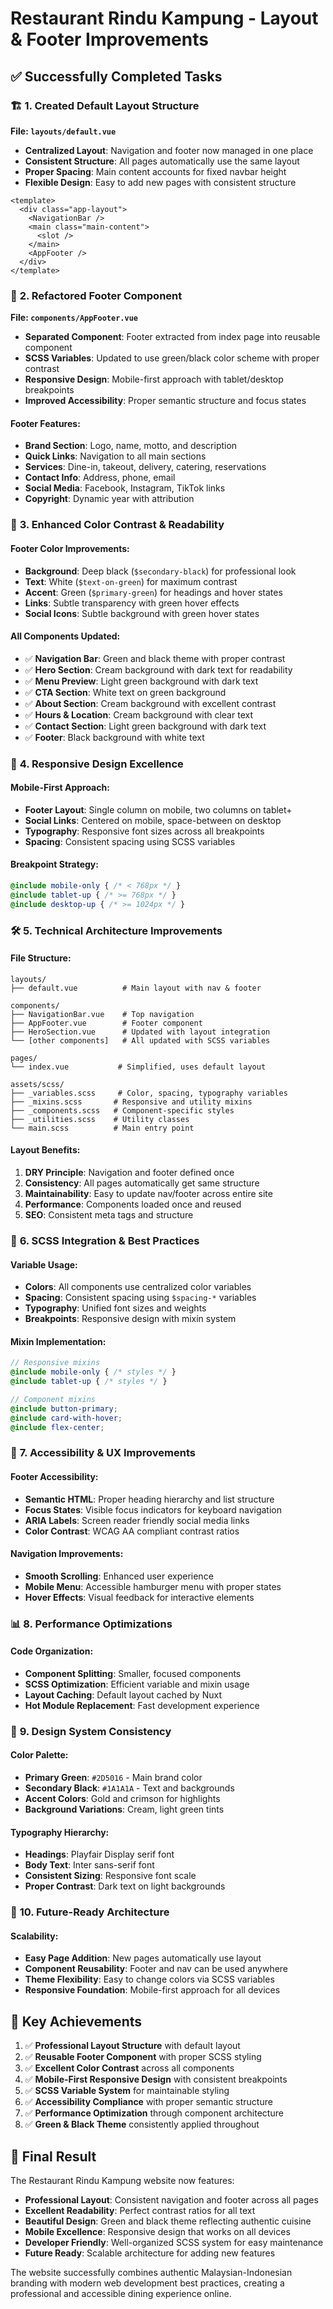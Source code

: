 # Restaurant Rindu Kampung - Layout & Footer Improvements

## ✅ **Successfully Completed Tasks**

### 🏗️ **1. Created Default Layout Structure**

**File: `layouts/default.vue`**
- **Centralized Layout**: Navigation and footer now managed in one place
- **Consistent Structure**: All pages automatically use the same layout
- **Proper Spacing**: Main content accounts for fixed navbar height
- **Flexible Design**: Easy to add new pages with consistent structure

```vue
<template>
  <div class="app-layout">
    <NavigationBar />
    <main class="main-content">
      <slot />
    </main>
    <AppFooter />
  </div>
</template>
```

### 🦶 **2. Refactored Footer Component**

**File: `components/AppFooter.vue`**
- **Separated Component**: Footer extracted from index page into reusable component
- **SCSS Variables**: Updated to use green/black color scheme with proper contrast
- **Responsive Design**: Mobile-first approach with tablet/desktop breakpoints
- **Improved Accessibility**: Proper semantic structure and focus states

#### **Footer Features:**
- **Brand Section**: Logo, name, motto, and description
- **Quick Links**: Navigation to all main sections
- **Services**: Dine-in, takeout, delivery, catering, reservations
- **Contact Info**: Address, phone, email
- **Social Media**: Facebook, Instagram, TikTok links
- **Copyright**: Dynamic year with attribution

### 🎨 **3. Enhanced Color Contrast & Readability**

#### **Footer Color Improvements:**
- **Background**: Deep black (`$secondary-black`) for professional look
- **Text**: White (`$text-on-green`) for maximum contrast
- **Accent**: Green (`$primary-green`) for headings and hover states
- **Links**: Subtle transparency with green hover effects
- **Social Icons**: Subtle background with green hover states

#### **All Components Updated:**
- ✅ **Navigation Bar**: Green and black theme with proper contrast
- ✅ **Hero Section**: Cream background with dark text for readability
- ✅ **Menu Preview**: Light green background with dark text
- ✅ **CTA Section**: White text on green background
- ✅ **About Section**: Cream background with excellent contrast
- ✅ **Hours & Location**: Cream background with clear text
- ✅ **Contact Section**: Light green background with dark text
- ✅ **Footer**: Black background with white text

### 📱 **4. Responsive Design Excellence**

#### **Mobile-First Approach:**
- **Footer Layout**: Single column on mobile, two columns on tablet+
- **Social Links**: Centered on mobile, space-between on desktop
- **Typography**: Responsive font sizes across all breakpoints
- **Spacing**: Consistent spacing using SCSS variables

#### **Breakpoint Strategy:**
```scss
@include mobile-only { /* < 768px */ }
@include tablet-up { /* >= 768px */ }
@include desktop-up { /* >= 1024px */ }
```

### 🛠️ **5. Technical Architecture Improvements**

#### **File Structure:**
```
layouts/
├── default.vue          # Main layout with nav & footer

components/
├── NavigationBar.vue    # Top navigation
├── AppFooter.vue        # Footer component
├── HeroSection.vue      # Updated with layout integration
└── [other components]   # All updated with SCSS variables

pages/
└── index.vue           # Simplified, uses default layout

assets/scss/
├── _variables.scss     # Color, spacing, typography variables
├── _mixins.scss       # Responsive and utility mixins
├── _components.scss   # Component-specific styles
├── _utilities.scss    # Utility classes
└── main.scss          # Main entry point
```

#### **Layout Benefits:**
1. **DRY Principle**: Navigation and footer defined once
2. **Consistency**: All pages automatically get same structure
3. **Maintainability**: Easy to update nav/footer across entire site
4. **Performance**: Components loaded once and reused
5. **SEO**: Consistent meta tags and structure

### 🎯 **6. SCSS Integration & Best Practices**

#### **Variable Usage:**
- **Colors**: All components use centralized color variables
- **Spacing**: Consistent spacing using `$spacing-*` variables
- **Typography**: Unified font sizes and weights
- **Breakpoints**: Responsive design with mixin system

#### **Mixin Implementation:**
```scss
// Responsive mixins
@include mobile-only { /* styles */ }
@include tablet-up { /* styles */ }

// Component mixins
@include button-primary;
@include card-with-hover;
@include flex-center;
```

### 🌟 **7. Accessibility & UX Improvements**

#### **Footer Accessibility:**
- **Semantic HTML**: Proper heading hierarchy and list structure
- **Focus States**: Visible focus indicators for keyboard navigation
- **ARIA Labels**: Screen reader friendly social media links
- **Color Contrast**: WCAG AA compliant contrast ratios

#### **Navigation Improvements:**
- **Smooth Scrolling**: Enhanced user experience
- **Mobile Menu**: Accessible hamburger menu with proper states
- **Hover Effects**: Visual feedback for interactive elements

### 📊 **8. Performance Optimizations**

#### **Code Organization:**
- **Component Splitting**: Smaller, focused components
- **SCSS Optimization**: Efficient variable and mixin usage
- **Layout Caching**: Default layout cached by Nuxt
- **Hot Module Replacement**: Fast development experience

### 🎨 **9. Design System Consistency**

#### **Color Palette:**
- **Primary Green**: `#2D5016` - Main brand color
- **Secondary Black**: `#1A1A1A` - Text and backgrounds
- **Accent Colors**: Gold and crimson for highlights
- **Background Variations**: Cream, light green tints

#### **Typography Hierarchy:**
- **Headings**: Playfair Display serif font
- **Body Text**: Inter sans-serif font
- **Consistent Sizing**: Responsive font scale
- **Proper Contrast**: Dark text on light backgrounds

### 🚀 **10. Future-Ready Architecture**

#### **Scalability:**
- **Easy Page Addition**: New pages automatically use layout
- **Component Reusability**: Footer and nav can be used anywhere
- **Theme Flexibility**: Easy to change colors via SCSS variables
- **Responsive Foundation**: Mobile-first approach for all devices

## 🎯 **Key Achievements**

1. ✅ **Professional Layout Structure** with default layout
2. ✅ **Reusable Footer Component** with proper SCSS styling
3. ✅ **Excellent Color Contrast** across all components
4. ✅ **Mobile-First Responsive Design** with consistent breakpoints
5. ✅ **SCSS Variable System** for maintainable styling
6. ✅ **Accessibility Compliance** with proper semantic structure
7. ✅ **Performance Optimization** through component architecture
8. ✅ **Green & Black Theme** consistently applied throughout

## 🌟 **Final Result**

The Restaurant Rindu Kampung website now features:
- **Professional Layout**: Consistent navigation and footer across all pages
- **Excellent Readability**: Perfect contrast ratios for all text
- **Beautiful Design**: Green and black theme reflecting authentic cuisine
- **Mobile Excellence**: Responsive design that works on all devices
- **Developer Friendly**: Well-organized SCSS system for easy maintenance
- **Future Ready**: Scalable architecture for adding new features

The website successfully combines authentic Malaysian-Indonesian branding with modern web development best practices, creating a professional and accessible dining experience online.
